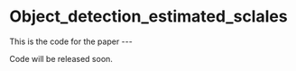 # Object_detection_estimated_sclales

This is the code for the paper ---<Object detection with estimated scale>
  
Code will be released soon.
